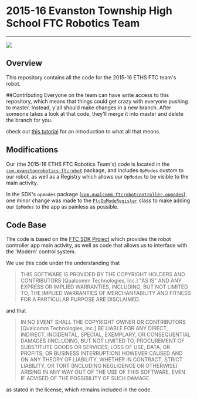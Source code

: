 # 2015-16 Evanston Township High School FTC Robotics Team

----------

![](http://159.203.30.37:8080/job/ETHS_FTC_2015-16/badge/icon)

## Overview
This repository contains all the code for the 2015-16 ETHS FTC team's robot.

##Contributing
Everyone on the team can have write access to this repository, which means that things could get crazy with everyone pushing to master.
Instead, y'all should make changes in a new branch. After someone takes a look at that code, they'll merge it into master
and delete the branch for you.

check out [this tutorial](https://try.github.io/levels/1/challenges/1) for an introduction to what all that means.

## Modifications
Our (the 2015-16 ETHS FTC Robotics Team's) code is located in the [`com.evanstonrobotics.ftcrobot`](https://github.com/HotelCalifornia/ETHS-FTC-15-16/tree/master/FtcRobotController/src/main/java/com/evanstonrobotics/ftcrobot) package, and includes `OpModes` custom to our robot, as well as a Registry which allows our `OpModes` to be visible to the main activity.

In the SDK's `opmodes` package ([`com.qualcomm.ftcrobotcontroller.opmodes`](https://github.com/HotelCalifornia/ETHS-FTC-15-16/tree/master/FtcRobotController/src/main/java/com/qualcomm/ftcrobotcontroller/opmodes)),  one minor change was made to the [`FtcOpModeRegister`](https://github.com/HotelCalifornia/ETHS-FTC-15-16/blob/master/FtcRobotController/src/main/java/com/qualcomm/ftcrobotcontroller/opmodes/FtcOpModeRegister.java#L60-L63) class to make adding our `OpModes` to the app as painless as possible.

## Code Base
The code is based on the [FTC SDK Project](https://github.com/ftctechnh/ftc_app) which provides the robot controller app main activity, as well as code that allows us to interface with the 'Modern' control system.

We use this code under the understanding that

> THIS SOFTWARE IS PROVIDED BY THE COPYRIGHT HOLDERS AND CONTRIBUTORS [Qualcomm Technologies, Inc.] "AS IS" AND ANY EXPRESS OR IMPLIED WARRANTIES, INCLUDING, BUT NOT LIMITED TO, THE IMPLIED WARRANTIES OF MERCHANTABILITY AND FITNESS FOR A PARTICULAR PURPOSE ARE DISCLAIMED.

and that

> IN NO EVENT SHALL THE COPYRIGHT OWNER OR CONTRIBUTORS [Qualcomm Technologies, Inc.] BE LIABLE FOR ANY DIRECT, INDIRECT, INCIDENTAL, SPECIAL, EXEMPLARY, OR CONSEQUENTIAL DAMAGES (INCLUDING, BUT NOT LIMITED TO, PROCUREMENT OF SUBSTITUTE GOODS OR SERVICES; LOSS OF USE, DATA, OR PROFITS; OR BUSINESS INTERRUPTION) HOWEVER CAUSED AND ON ANY THEORY OF LIABILITY, WHETHER IN CONTRACT, STRICT LIABILITY, OR TORT (INCLUDING NEGLIGENCE OR OTHERWISE) ARISING IN ANY WAY OUT OF THE USE OF THIS SOFTWARE, EVEN IF ADVISED OF THE POSSIBILITY OF SUCH DAMAGE.

as stated in the license, which remains included in the code.
